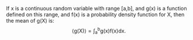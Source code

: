 If x is a continuous random variable with range [a,b], and g(x) is a
function defined on this range, and f(x) is a probability density
function for X, then the mean of g(X) is:
$$\langle \mathrm{g(X)} \rangle = \int _ {\mathrm{a}} ^ {\mathrm{b}}
\mathrm{g(x)f(x)dx} .$$
